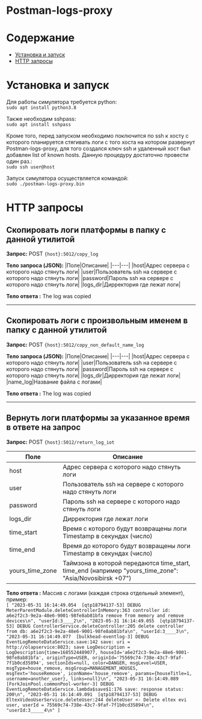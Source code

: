 # Postman-logs-proxy

# Содержание
- [Установка и запуск](#установка-и-запуск)
- [HTTP запросы](#http-запросы)


# Установка и запуск
Для работы симулятора требуется python:<br>
`sudo apt install python3.8`

Также необходим sshpass:<br>
`sudo apt install sshpass`

Кроме того, перед запуском необходимо поключится по ssh к хосту с которого планируется стягивать логи с того хоста на котором развернут Postman-logs-proxy, для того создался ключ ssh и удаленный хост был добавлен list of known hosts. Данную процедуру достаточно провести один раз.:<br>
`sudo ssh user@host`

Запуск симулятора осуществляется командой:<br>
`sudo ./postman-logs-proxy.bin`


# HTTP запросы
## Скопировать логи платформы в папку с данной утилитой

**Запрос:** POST `{host}:5012/copy_log`

**Тело запроса (JSON):** 
|Поле|Описание|
|---|---|
|host|Адрес сервера с которого надо стянуть логи|
|user|Пользователь ssh на сервере с которого надо стянуть логи|
|password|Пароль ssh на сервере с которого надо стянуть логи|
|logs_dir|Дирректория где лежат логи|

**Тело ответа :** The log was copied

---

## Скопировать логи с произвольным именем в папку с данной утилитой

**Запрос:** POST `{host}:5012/copy_non_default_name_log`

**Тело запроса (JSON):** 
|Поле|Описание|
|---|---|
|host|Адрес сервера с которого надо стянуть логи|
|user|Пользователь ssh на сервере с которого надо стянуть логи|
|password|Пароль ssh на сервере с которого надо стянуть логи|
|logs_dir|Дирректория где лежат логи|
|name_log|Название файла с логами|

**Тело ответа :** The log was copied

---
## Вернуть логи платформы за указанное время в ответе на запрос
**Запрос:** POST `{host}:5012/return_log_iot`

|Поле|Описание|
|---|---|
|host|Адрес сервера с которого надо стянуть логи|
|user|Пользователь ssh на сервере с которого надо стянуть логи|
|password|Пароль ssh на сервере с которого надо стянуть логи|
|logs_dir|Дирректория где лежат логи|
|time_start|Время с которого будут возвращены логи Timestamp в секундах (число)|
|time_end|Время до которого будут возвращены логи Timestamp в секундах (число)|
 yours_time_zone| Таймзона в которой передаются time_start, time_end (например "yours_time_zone": "Asia/Novosibirsk +07") |

**Тело ответа :** Массив с логами (каждая строка отдельный элемент), пример:<br>
`[
    "2023-05-31 16:14:49.054  [qtp18794137-53] DEBUG MeterParentModule.deleteControllerInMemory:363 controller id: a6e2f2c3-9e2a-48e6-9001-98fe8ab81bfa remove from memory and remove devices\n",
    "userId:3____2\n",
    "2023-05-31 16:14:49.055  [qtp18794137-53] DEBUG ControllerService.deleteController:205 delete controller from db: a6e2f2c3-9e2a-48e6-9001-98fe8ab81bfa\n",
    "userId:3____3\n",
    "2023-05-31 16:14:49.077  [bulkhead-eventlog-3] DEBUG EventLogRemoteDataService.save:142 save: uri = http://olapservice:8023; save LogDescription = LogDescription{time=1685524489077, houseId='a6e2f2c3-9e2a-48e6-9001-98fe8ab81bfa', originType=USER, originId='75569c74-738e-43c7-9faf-7f1b0cd35894', sectionIds=null, color=DANGER, msgLevel=USER, msgType=house_remove, msgGroup=MANAGEMENT_HOUSES, msgText='houseRemove', iconName='house_remove', params={houseTitle=1, username=another_user}, links=null}\n",
    "2023-05-31 16:14:49.089  [ForkJoinPool.commonPool-worker-3] DEBUG EventLogRemoteDataService.lambda$save$1:176 save: response status: 200\n",
    "2023-05-31 16:14:49.091  [qtp18794137-53] DEBUG EltexVideoUserService.deleteUser:244 deleteUser <- Delete eltex evi user, userId = 75569c74-738e-43c7-9faf-7f1b0cd35894\n",
    "userId:3_____4\n"
]
`